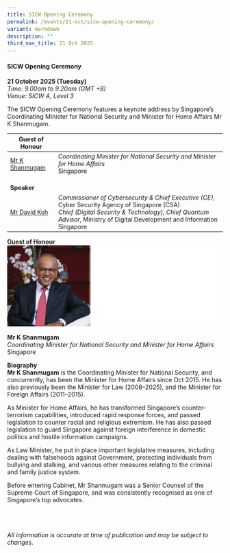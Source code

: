 ```yaml
---
title: SICW Opening Ceremony
permalink: /events/21-oct/sicw-opening-ceremony/
variant: markdown
description: ""
third_nav_title: 21 Oct 2025
---
```

#### **SICW Opening Ceremony**

**21 October 2025 (Tuesday)**  
*Time: 9.00am to 9.20am (GMT +8)*
<br>*Venue: SICW A, Level 3*

The SICW Opening Ceremony features a keynote address by Singapore’s Coordinating Minister for National Security and Minister for Home Affairs Mr K Shanmugam. 

|**Guest of Honour**    |                                                              |
|------|------|
| [Mr K Shanmugam](/speakers/mr-k-shanmugam/)  | *Coordinating Minister for National Security and Minister for Home Affairs* <br>Singapore                |
|<br>**Speaker**    |                                                              |
| [Mr David Koh](/speakers/mr-david-koh/)  | *Commissioner of Cybersecurity &amp; Chief Executive (CE)*, Cyber Security Agency of Singapore (CSA)<br>*Chief (Digital Security &amp; Technology), Chief Quantum Advisor*, Ministry of Digital Development and Information<br>Singapore     |


**Guest of Honour**
![](/images/2025%20speakers/Mr_K_Shanmugam.png)

**Mr K Shanmugam**
<br>*Coordinating Minister for National Security and Minister for Home Affairs*
<br>Singapore

**Biography**
<br>**Mr K Shanmugam** is the Coordinating Minister for National Security, and concurrently, has been the Minister for Home Affairs since Oct 2015. He has also previously been the Minister for Law (2008–2025), and the Minister for Foreign Affairs (2011–2015).

As Minister for Home Affairs, he has transformed Singapore’s counter-terrorism capabilities, introduced rapid response forces, and passed legislation to counter racial and religious extremism. He has also passed legislation to guard Singapore against foreign interference in domestic politics and hostile information campaigns. 

As Law Minister, he put in place important legislative measures, including dealing with falsehoods against Government, protecting individuals from bullying and stalking, and various other measures relating to the criminal and family justice system. 

Before entering Cabinet, Mr Shanmugam was a Senior Counsel of the Supreme Court of Singapore, and was consistently recognised as one of Singapore’s top advocates.

<br><br><br>
*All information is accurate at time of publication and may be subject to changes.*